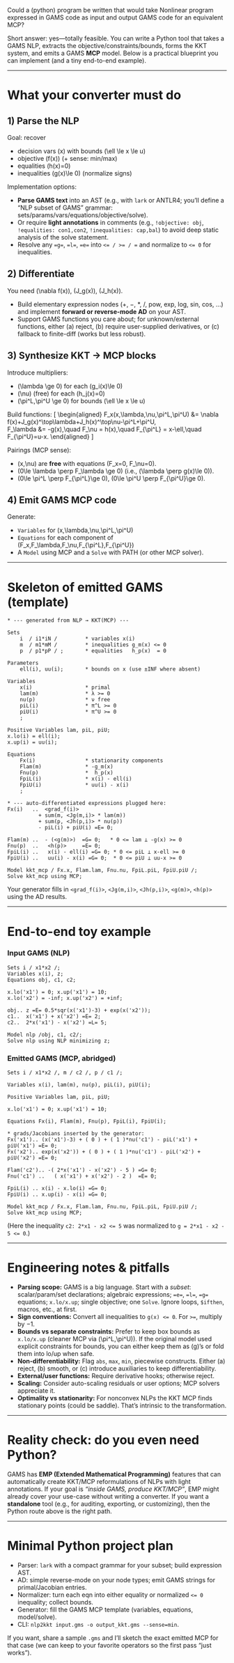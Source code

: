 Could a (python) program be written that would take Nonlinear program expressed in GAMS code as input and output GAMS code for an equivalent MCP?

Short answer: yes—totally feasible. You can write a Python tool that takes a GAMS NLP, extracts the objective/constraints/bounds, forms the KKT system, and emits a GAMS **MCP** model. Below is a practical blueprint you can implement (and a tiny end-to-end example).

---

# What your converter must do

## 1) Parse the NLP

Goal: recover

* decision vars (x) with bounds (\ell \le x \le u)
* objective (f(x)) (+ sense: min/max)
* equalities (h(x)=0)
* inequalities (g(x)\le 0) (normalize signs)

Implementation options:

* **Parse GAMS text** into an AST (e.g., with `lark` or ANTLR4; you’ll define a “NLP subset of GAMS” grammar: sets/params/vars/equations/objective/solve).
* Or require **light annotations** in comments (e.g., `!objective: obj`, `!equalities: con1,con2`, `!inequalities: cap,bal`) to avoid deep static analysis of the solve statement.
* Resolve any `=g=`, `=l=`, `=e=` into `<= / >= / =` and normalize to `<= 0` for inequalities.

## 2) Differentiate

You need (\nabla f(x)), (J_g(x)), (J_h(x)).

* Build elementary expression nodes (+, −, *, /, pow, exp, log, sin, cos, …) and implement **forward or reverse-mode AD** on your AST.
* Support GAMS functions you care about; for unknown/external functions, either (a) reject, (b) require user-supplied derivatives, or (c) fallback to finite-diff (works but less robust).

## 3) Synthesize KKT → MCP blocks

Introduce multipliers:

* (\lambda \ge 0) for each (g_i(x)\le 0)
* (\nu) (free) for each (h_j(x)=0)
* (\pi^L,\pi^U \ge 0) for bounds (\ell \le x \le u)

Build functions:
[
\begin{aligned}
F_x(x,\lambda,\nu,\pi^L,\pi^U) &= \nabla f(x)+J_g(x)^\top\lambda+J_h(x)^\top\nu-\pi^L+\pi^U,\
F_\lambda &= -g(x),\quad
F_\nu = h(x),\quad
F_{\pi^L} = x-\ell,\quad
F_{\pi^U}=u-x.
\end{aligned}
]

Pairings (MCP sense):

* (x,\nu) are **free** with equations (F_x=0, F_\nu=0).
* (0\le \lambda \perp F_\lambda \ge 0)  (i.e., (\lambda \perp g(x)\le 0)).
* (0\le \pi^L \perp F_{\pi^L}\ge 0), (0\le \pi^U \perp F_{\pi^U}\ge 0).

## 4) Emit GAMS MCP code

Generate:

* `Variables` for (x,\lambda,\nu,\pi^L,\pi^U)
* `Equations` for each component of (F_x,F_\lambda,F_\nu,F_{\pi^L},F_{\pi^U})
* A `Model` using MCP and a `Solve` with PATH (or other MCP solver).

---

# Skeleton of emitted GAMS (template)

```gams
* --- generated from NLP → KKT(MCP) ---

Sets
    i  / i1*iN /         * variables x(i)
    m  / m1*mM /         * inequalities g_m(x) <= 0
    p  / p1*pP / ;       * equalities   h_p(x)  = 0

Parameters
    ell(i), uu(i);       * bounds on x (use ±INF where absent)

Variables
    x(i)                 * primal
    lam(m)               * λ >= 0
    nu(p)                * ν free
    piL(i)               * π^L >= 0
    piU(i)               * π^U >= 0
    ;

Positive Variables lam, piL, piU;
x.lo(i) = ell(i);
x.up(i) = uu(i);

Equations
    Fx(i)                * stationarity components
    Flam(m)              * -g_m(x)
    Fnu(p)               *  h_p(x)
    FpiL(i)              * x(i) - ell(i)
    FpiU(i)              * uu(i) - x(i)
    ;

* --- auto-differentiated expressions plugged here:
Fx(i)   ..  <grad_f(i)>
          + sum(m, <Jg(m,i)> * lam(m))
          + sum(p, <Jh(p,i)> * nu(p))
          - piL(i) + piU(i) =E= 0;

Flam(m) ..  - (<g(m)>)  =G= 0;   * 0 <= lam ⟂ -g(x) >= 0
Fnu(p)  ..   <h(p)>     =E= 0;
FpiL(i) ..   x(i) - ell(i) =G= 0; * 0 <= piL ⟂ x-ell >= 0
FpiU(i) ..   uu(i) - x(i) =G= 0;  * 0 <= piU ⟂ uu-x >= 0

Model kkt_mcp / Fx.x, Flam.lam, Fnu.nu, FpiL.piL, FpiU.piU /;
Solve kkt_mcp using MCP;
```

Your generator fills in `<grad_f(i)>`, `<Jg(m,i)>`, `<Jh(p,i)>`, `<g(m)>`, `<h(p)>` using the AD results.

---

# End-to-end toy example

### Input GAMS (NLP)

```gams
Sets i / x1*x2 /;
Variables x(i), z;
Equations obj, c1, c2;

x.lo('x1') = 0; x.up('x1') = 10;
x.lo('x2') = -inf; x.up('x2') = +inf;

obj.. z =E= 0.5*sqr(x('x1')-3) + exp(x('x2'));
c1..  x('x1') + x('x2') =E= 2;
c2..  2*x('x1') - x('x2') =L= 5;

Model nlp /obj, c1, c2/;
Solve nlp using NLP minimizing z;
```

### Emitted GAMS (MCP, abridged)

```gams
Sets i / x1*x2 /, m / c2 /, p / c1 /;

Variables x(i), lam(m), nu(p), piL(i), piU(i);

Positive Variables lam, piL, piU;

x.lo('x1') = 0; x.up('x1') = 10;

Equations Fx(i), Flam(m), Fnu(p), FpiL(i), FpiU(i);

* grads/Jacobians inserted by the generator:
Fx('x1').. (x('x1')-3) + ( 0 ) + ( 1 )*nu('c1') - piL('x1') + piU('x1') =E= 0;
Fx('x2').. exp(x('x2')) + ( 0 ) + ( 1 )*nu('c1') - piL('x2') + piU('x2') =E= 0;

Flam('c2').. -( 2*x('x1') - x('x2') - 5 ) =G= 0;
Fnu('c1') ..   ( x('x1') + x('x2') - 2 )  =E= 0;

FpiL(i) .. x(i) - x.lo(i) =G= 0;
FpiU(i) .. x.up(i) - x(i) =G= 0;

Model kkt_mcp / Fx.x, Flam.lam, Fnu.nu, FpiL.piL, FpiU.piU /;
Solve kkt_mcp using MCP;
```

(Here the inequality `c2: 2*x1 - x2 <= 5` was normalized to `g = 2*x1 - x2 - 5 <= 0`.)

---

# Engineering notes & pitfalls

* **Parsing scope:** GAMS is a big language. Start with a *subset*: scalar/param/set declarations; algebraic expressions; `=e=`, `=l=`, `=g=` equations; `x.lo/x.up`; single objective; one `Solve`. Ignore loops, `$ifthen`, macros, etc., at first.
* **Sign conventions:** Convert all inequalities to `g(x) <= 0`. For `>=`, multiply by −1.
* **Bounds vs separate constraints:** Prefer to keep box bounds as `x.lo/x.up` (cleaner MCP via (\pi^L,\pi^U)). If the original model used explicit constraints for bounds, you can either keep them as (g)’s or fold them into lo/up when safe.
* **Non-differentiability:** Flag `abs`, `max`, `min`, piecewise constructs. Either (a) reject, (b) smooth, or (c) introduce auxiliaries to keep differentiability.
* **External/user functions:** Require derivative hooks; otherwise reject.
* **Scaling:** Consider auto-scaling residuals or user options; MCP solvers appreciate it.
* **Optimality vs stationarity:** For nonconvex NLPs the KKT MCP finds stationary points (could be saddle). That’s intrinsic to the transformation.

---

# Reality check: do you even need Python?

GAMS has **EMP (Extended Mathematical Programming)** features that can automatically create KKT/MCP reformulations of NLPs with light annotations. If your goal is *“inside GAMS, produce KKT/MCP”*, EMP might already cover your use-case without writing a converter. If you want a **standalone** tool (e.g., for auditing, exporting, or customizing), then the Python route above is the right path.

---

# Minimal Python project plan

* Parser: `lark` with a compact grammar for your subset; build expression AST.
* AD: simple reverse-mode on your node types; emit GAMS strings for primal/Jacobian entries.
* Normalizer: turn each eqn into either equality or normalized `<= 0` inequality; collect bounds.
* Generator: fill the GAMS MCP template (variables, equations, model/solve).
* CLI: `nlp2kkt input.gms -o output_kkt.gms --sense=min`.

If you want, share a sample `.gms` and I’ll sketch the exact emitted MCP for that case (we can keep to your favorite operators so the first pass “just works”).

